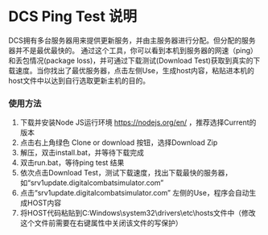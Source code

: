 # DCS Ping Test 说明

DCS拥有多台服务器用来提供更新服务，并由主服务器进行分配。但分配的服务器并不是最优最快的。
通过这个工具，你可以看到本机到服务器的网速（ping）和丢包情况(package loss)，并可通过下载测试(Download Test)获取到真实的下载速度。当你找出了最优服务器，点击左侧Use，生成host内容，粘贴进本机的host文件中以达到自行选取更新主机的目的。

### 使用方法

1. 下载并安装Node JS运行环境 https://nodejs.org/en/ ，推荐选择Current的版本
2. 点击右上角绿色 Clone or download 按钮，选择Download Zip
3. 解压，双击install.bat，并等待下载完成
4. 双击run.bat，等待ping test 结果
5. 依次点击Download Test，测试下载速度，找出下载最快的服务器，如“srv1update.digitalcombatsimulator.com”
6. 点击“srv1update.digitalcombatsimulator.com” 左侧的Use，程序会自动生成HOST内容
7. 将HOST代码粘贴到C:Windows\system32\drivers\etc\hosts文件中（修改这个文件前需要在右键属性中关闭该文件的写保护）